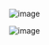 ![image](https://github.com/user-attachments/assets/fdb56044-cfb4-4902-a0ee-c51232355ceb)

![image](https://github.com/user-attachments/assets/0ed5cf32-aead-4886-bf5d-f159d53ec1e6)
